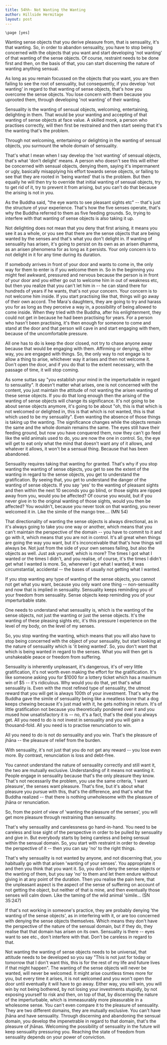 ```yaml
---
title: 54hh- Not Wanting the Wanting
author: Hillside Hermitage
layout: post
---
```


```{=context}
\page [yes]
```

Wanting sense objects that you derive pleasure from, that is sensuality,
it's that wanting. So, in order to abandon sensuality, you have to stop
being concerned with the objects that you want and start developing 'not
wanting' of that wanting of the sense objects. Of course, restraint
needs to be done first and then, on the basis of that, you can start
discerning the nature of wanting anything sensual.

As long as you remain focussed on the objects that you want, you are
then failing to see the root of sensuality, but consequently, if you
develop 'not wanting' in regard to that wanting of sense objects, that's
how you overcome the sense objects. You lose concern with them because
you uprooted them, through developing 'not wanting' of their wanting.

Sensuality is the wanting of sensual objects, welcoming, entertaining,
delighting in them. That would be your wanting and accepting of that
wanting of sense objects at face value. A skilled monk, a person who
practises correctly, will then first be restrained and then start seeing
that it's the wanting that's the problem.

Through not welcoming, entertaining or delighting in the wanting of
sensual objects, you surmount the whole domain of sensuality.

That's what I mean when I say develop the 'not wanting' of sensual
objects, that's what 'don't delight' means. A person who doesn't see
this will either be concerned with sensual objects, denying them, saying
it's impermanent or ugly, basically misapplying his effort towards sense
objects, or failing to see that they are rooted in 'being wanted' that
is the problem. But then equally he will then try to override that
initial wanting of sensual objects, try to get rid of it, try to prevent
it from arising, but you can't do that because the arising is not in
you.

As the Buddha said, "the eye wants to see pleasant sights etc" -- that's
just the structure of your experience. That's how the five senses
operate, that's why the Buddha referred to them as five feeding grounds.
So, trying to interfere with that wanting of sense objects is also
taking it up.

Not delighting does not mean that you deny that first arising, it means
you see it as a whole, or you see that there are the sense objects that
are being wanted by the senses and that's what you don't delight in. If
wanting of sensuality has arisen, it's going to persist on its own as an
arisen dhamma, as an arisen phenomena for as long as it persists. Your
only concern is to not delight in it for any time during its duration.

If somebody arrives in front of your door and wants to come in, the only
way for them to enter is if you welcome them in. So in the beginning you
might feel awkward, pressured and nervous because the person is in front
of your door and you either go out to welcome him in out of weakness
etc, but then you realize that you can't let him in -- he can stand
there for hundreds of years if he wants, that's not your concern. Your
concern is to not welcome him inside. If you start practising like that,
things will go away of their own accord. The Mara's daughters, they are
going to try and harass you for as long as they perceive a way in, a
possibility of being allowed to come inside. When they tried with the
Buddha, after his enlightenment, they could not get in because he had
been practising for years. For a person who hasn't been practising, it's
then enough for someone to come and stand at the door and that person
will cave in and start engaging with them, because of the uncomfortable
pressure.

All one has to do is keep the door closed, not try to chase anyone away
because that would be engaging with them. Affirming or denying, either
way, you are engaged with things. So, the only way to not engage is to
allow a thing to arise, whichever way it arises and then not welcome it.
Don't open the door, and if you do that to the extent necessary, with
the passage of time, it will stop coming.

As some suttas say "you establish your mind in the imperturbable in
regard to sensuality". It doesn't matter what arises, one is not
concerned with the content, you just maintain the attitude of not
wanting the arisen wanting of these sense objects. If you do that long
enough then the arising of the wanting of sense objects will change its
significance. It's not going to be about sense objects anymore, it's
going to be about "oh, this is that which is not welcomed or delighted
in, this is that which is not wanted, this is that which used to be my
sensuality". Even wanting the absence of those things is taking up the
wanting. The significance changes while the objects remain the same and
the whole domain remains the same. The eyes still have their feeding
ground, but now you have conquered them, now they can't go feed like the
wild animals used to do, you are now the one in control. So, the eye
will get to eat only what the mind that doesn't want any of it allows,
and whatever it allows, it won't be a sensual thing. Because that has
been abandoned.

Sensuality requires taking that wanting for granted. That's why if you
stop wanting the wanting of sense objects, you get to see the extent of
the wanting in regard to the sense objects, you get to understand the
gratification. By seeing that, you get to understand the danger of the
wanting of sense objects. If you say 'yes' to the wanting of pleasant
sights and then within the next 10 seconds you go blind, or those sights
are ripped away from you, would you be affected? Of course you would,
but if you never give in to the original wanting of those sights, would
you then be affected? You wouldn't, because you never took on that
wanting, you never welcomed it in. Like the simile of the mango tree....
(MN 54)

That directionality of wanting the sense objects is always directional,
as in it's always going to take you one way or another, which means that
you can't maintain the perspective of the domain -- you have to commit
to it and go with it, which means that you are not in control. It's all
great when things are going the way you want, but it's inconceivable
that that's how things will always be. Not just from the side of your
own senses failing, but also the objects as well. Just ask yourself,
which is more? The times I got what I wanted or the times I didn't, and
you realise, of course, it's the times I didn't get what I wanted is
more. So, whenever I got what I wanted, it was circumstantial,
accidental -- the bases of usually not getting what I wanted.

If you stop wanting any type of wanting of the sense objects, you cannot
not get what you want, because you only want one thing -- non-sensuality
and now that is implied in sensuality. Sensuality keeps reminding you of
your freedom from sensuality. Sense objects keep reminding you of your
imperturbable state.

One needs to understand what sensuality is, which is the wanting of the
sense objects, not just the wanting or just the sense objects. It's the
wanting of these pleasing sights etc, it's this pressure I experience on
the level of my body, on the level of my senses.

So, you stop wanting the wanting, which means that you will also have to
stop being concerned with the object of your sensuality, but start
looking at the nature of sensuality which is 'it being wanted'. So, you
don't want that which is being wanted in regard to the senses. What you
will then get is unshakeable peace or freedom from suffering.

Sensuality is inherently unpleasant, it's dangerous, it's of very little
gratification, it's not worth even making the effort for the
gratification. It's like someone asking you for \$1000 for a lottery
ticket which has a maximum win of \$5 -- it's ridiculous. Why would you
do that, yet that's what sensuality is. Even with the most refined type
of sensuality, the utmost reward that you will get is always 100th of
your investment. That's why the Buddha gave the simile of sensuality
being like a meatless bone that a dog keeps chewing because it's just
mad with it, he gets nothing in return. It's of little gratification not
because you theoretically pondered over it and you mused how
unsatisfactory it is -- no, it's a fact, that's the deal you always get.
All you need to do is not invest in sensuality and you will gain a
thousand-fold. All you need is to practise renunciation to win.

All you need to do is not do sensuality and you win. That's the pleasure
of jhāna -- the pleasure of relief from the burden.

With sensuality, it's not just that you do not get any reward -- you
lose even more. By contrast, renunciation is loss and debt-free.

You cannot understand the nature of sensuality correctly and still want
it, the two are mutually exclusive. Understanding of it means not
wanting it. People engage in sensuality because that's the only pleasure
they know. That's not necessarily the problem, you use the same
criteria, 'I want pleasure', the senses want pleasure. That's fine, but
it's about what pleasure you pursue with this, that's the difference,
and that's what the Buddha realized -- that there is nothing unwholesome
with the pleasure of jhāna or renunciation.

So, from the point of view of 'wanting the pleasure of the senses', you
will get more pleasure through restraining than sensuality.

That's why sensuality and carelessness go hand-in-hand. You need to be
careless and lose sight of the perspective in order to be pulled by
sensuality and give in. But everybody starts by being careless and being
sensual within the sensual domain. So, you start with restraint in order
to develop the perspective of it -- then you can say 'no' to the right
things.

That's why sensuality is not wanted by anyone, and not discerning that,
you habitually go with that arisen 'wanting of your senses'. You
appropriate it and then you think that you want it. So, you don't deny
the sense objects or the wanting of them, but you say 'no' to them and
let them endure without giving in at any point of the duration. Then you
realise the pain here, that the unpleasant aspect is the aspect of the
sense of suffering on account of not getting the object, but neither of
that is mine, and then eventually those senses will calm down. Like the
taming of the wild animal 'simile... (SN 35:247)

If that's not working in someone's practice, they are probably denying
'the wanting of the sense objects', as in interfering with it, or are
too concerned with denying the sense objects themselves. Which means
they don't have the perspective of the nature of the sensual domain, but
if they do, they realise that that domain has arisen on its own.
Sensuality is there -- eyes want to see etc., don't interfere with that.
Don't be careless in regard to that.

Not wanting the wanting of sense objects needs to be universal, that
attitude needs to be developed so you say "This is not just for today or
tomorrow that I don't want this, this is for the rest of my life and
future lives if that might happen". The wanting of the sense objects
will never be wanted, will never be welcomed. It might arise countless
times more for you, but every time it arises, it is not welcomed and you
won't open the door until eventually it will have to go away. Either
way, you will win, you will win by not being bothered, by not losing
your investments stupidly, by not exposing yourself to risk and then, on
top of that, by discerning the nature of the imperturbable, which is
immeasurably more pleasurable in a wholesome sense. You can't even
compare it to the pleasure of sensuality. They are two different
domains, they are mutually exclusive. You can't have jhāna and have
sensuality. Through discerning and abandoning the sensual domain, you
develop the impenetrable in regard to that domain, that's the pleasure
of jhānas. Welcoming the possibility of sensuality in the future will
keep sensuality pressuring you. Reaching the state of freedom from
sensuality depends on your power of conviction.
